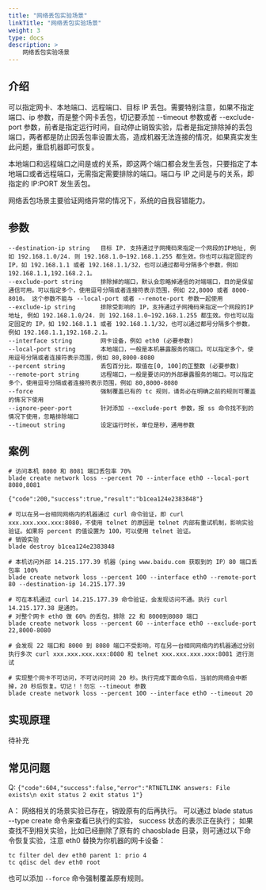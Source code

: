 ```yaml
---
title: "网络丢包实验场景"
linkTitle: "网络丢包实验场景"
weight: 3
type: docs
description: > 
    网络丢包实验场景
---
```

## 介绍

可以指定网卡、本地端口、远程端口、目标 IP 丢包。需要特别注意，如果不指定端口、ip 参数，而是整个网卡丢包，切记要添加 --timeout 参数或者 --exclude-port 参数，前者是指定运行时间，自动停止销毁实验，后者是指定排除掉的丢包端口，两者都是防止因丢包率设置太高，造成机器无法连接的情况，如果真实发生此问题，重启机器即可恢复。

本地端口和远程端口之间是或的关系，即这两个端口都会发生丢包，只要指定了本地端口或者远程端口，无需指定需要排除的端口。端口与 IP 之间是与的关系，即指定的 IP:PORT 发生丢包。

网络丢包场景主要验证网络异常的情况下，系统的自我容错能力。

## 参数

```text
--destination-ip string   目标 IP. 支持通过子网掩码来指定一个网段的IP地址, 例如 192.168.1.0/24. 则 192.168.1.0~192.168.1.255 都生效。你也可以指定固定的 IP，如 192.168.1.1 或者 192.168.1.1/32，也可以通过都号分隔多个参数，例如 192.168.1.1,192.168.2.1。
--exclude-port string     排除掉的端口，默认会忽略掉通信的对端端口，目的是保留通信可用。可以指定多个，使用逗号分隔或者连接符表示范围，例如 22,8000 或者 8000-8010。 这个参数不能与 --local-port 或者 --remote-port 参数一起使用
--exclude-ip string       排除受影响的 IP，支持通过子网掩码来指定一个网段的IP地址, 例如 192.168.1.0/24. 则 192.168.1.0~192.168.1.255 都生效。你也可以指定固定的 IP，如 192.168.1.1 或者 192.168.1.1/32，也可以通过都号分隔多个参数，例如 192.168.1.1,192.168.2.1。
--interface string        网卡设备，例如 eth0 (必要参数)
--local-port string       本地端口，一般是本机暴露服务的端口。可以指定多个，使用逗号分隔或者连接符表示范围，例如 80,8000-8080
--percent string          丢包百分比，取值在[0, 100]的正整数 (必要参数)
--remote-port string      远程端口，一般是要访问的外部暴露服务的端口。可以指定多个，使用逗号分隔或者连接符表示范围，例如 80,8000-8080
--force                   强制覆盖已有的 tc 规则，请务必在明确之前的规则可覆盖的情况下使用
--ignore-peer-port        针对添加 --exclude-port 参数，报 ss 命令找不到的情况下使用，忽略排除端口
--timeout string          设定运行时长，单位是秒，通用参数
```

## 案例

```text
# 访问本机 8080 和 8081 端口丢包率 70%
blade create network loss --percent 70 --interface eth0 --local-port 8080,8081

{"code":200,"success":true,"result":"b1cea124e2383848"}

# 可以在另一台相同网络内的机器通过 curl 命令验证，即 curl  xxx.xxx.xxx.xxx:8080，不使用 telnet 的原因是 telnet 内部有重试机制，影响实验验证。如果将 percent 的值设置为 100，可以使用 telnet 验证。
# 销毁实验
blade destroy b1cea124e2383848

# 本机访问外部 14.215.177.39 机器（ping www.baidu.com 获取到的 IP）80 端口丢包率 100%
blade create network loss --percent 100 --interface eth0 --remote-port 80 --destination-ip 14.215.177.39

# 可在本机通过 curl 14.215.177.39 命令验证，会发现访问不通。执行 curl 14.215.177.38 是通的。
# 对整个网卡 eth0 做 60% 的丢包，排除 22 和 8000到8080 端口
blade create network loss --percent 60 --interface eth0 --exclude-port 22,8000-8080

# 会发现 22 端口和 8000 到 8080 端口不受影响，可在另一台相同网络内的机器通过分别执行多次 curl xxx.xxx.xxx.xxx:8080 和 telnet xxx.xxx.xxx.xxx:8081 进行测试

# 实现整个网卡不可访问，不可访问时间 20 秒。执行完成下面命令后，当前的网络会中断掉，20 秒后恢复。切记！！勿忘 --timeout 参数
blade create network loss --percent 100 --interface eth0 --timeout 20
```

## 实现原理

待补充

## 常见问题

Q: `{"code":604,"success":false,"error":"RTNETLINK answers: File exists\n exit status 2 exit status 1"}`

A： 网络相关的场景实验已存在，销毁原有的后再执行。
可以通过 blade status --type create 命令来查看已执行的实验， success 状态的表示正在执行；
如果查找不到相关实验，比如已经删除了原有的 chaosblade 目录，则可通过以下命令恢复实验，注意 eth0 替换为你机器的网卡设备：

```text
tc filter del dev eth0 parent 1: prio 4
tc qdisc del dev eth0 root
```

也可以添加 `--force` 命令强制覆盖原有规则。
